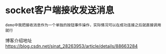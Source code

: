# socket客户端接收发送消息

    demo中我把接收消息作为一个单独的按钮事件操作，实际情况可以在成功连接之后就直接调用就行

  博客介绍地址
  https://blog.csdn.net/sinat_28263953/article/details/88663284